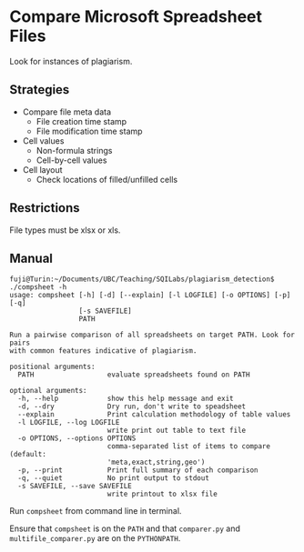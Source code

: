 # Compare Microsoft Spreadsheet Files

Look for instances of plagiarism. 

## Strategies

* Compare file meta data
    * File creation time stamp
    * File modification time stamp
* Cell values
    * Non-formula strings
    * Cell-by-cell values
* Cell layout
    * Check locations of filled/unfilled cells

## Restrictions

File types must be xlsx or xls. 

## Manual

```
fuji@Turin:~/Documents/UBC/Teaching/SQILabs/plagiarism_detection$ ./compsheet -h
usage: compsheet [-h] [-d] [--explain] [-l LOGFILE] [-o OPTIONS] [-p] [-q]
                 [-s SAVEFILE]
                 PATH

Run a pairwise comparison of all spreadsheets on target PATH. Look for pairs
with common features indicative of plagiarism.

positional arguments:
  PATH                  evaluate spreadsheets found on PATH

optional arguments:
  -h, --help            show this help message and exit
  -d, --dry             Dry run, don't write to speadsheet
  --explain             Print calculation methodology of table values
  -l LOGFILE, --log LOGFILE
                        write print out table to text file
  -o OPTIONS, --options OPTIONS
                        comma-separated list of items to compare (default:
                        'meta,exact,string,geo')
  -p, --print           Print full summary of each comparison
  -q, --quiet           No print output to stdout
  -s SAVEFILE, --save SAVEFILE
                        write printout to xlsx file
```

Run `compsheet` from command line in terminal. 

Ensure that `compsheet` is on the `PATH` and that `comparer.py` and `multifile_comparer.py` are on the `PYTHONPATH`. 
